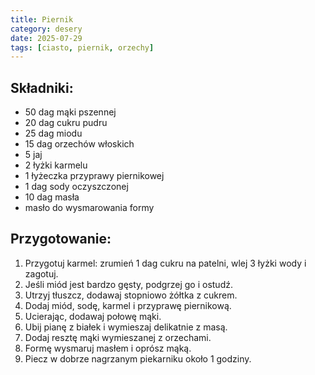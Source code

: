 ```yaml
---
title: Piernik
category: desery
date: 2025-07-29
tags: [ciasto, piernik, orzechy]
---
```


## Składniki:
- 50 dag mąki pszennej
- 20 dag cukru pudru
- 25 dag miodu
- 15 dag orzechów włoskich
- 5 jaj
- 2 łyżki karmelu
- 1 łyżeczka przyprawy piernikowej
- 1 dag sody oczyszczonej
- 10 dag masła
- masło do wysmarowania formy

## Przygotowanie:
1. Przygotuj karmel: zrumień 1 dag cukru na patelni, wlej 3 łyżki wody i zagotuj.
2. Jeśli miód jest bardzo gęsty, podgrzej go i ostudź.
3. Utrzyj tłuszcz, dodawaj stopniowo żółtka z cukrem.
4. Dodaj miód, sodę, karmel i przyprawę piernikową.
5. Ucierając, dodawaj połowę mąki.
6. Ubij pianę z białek i wymieszaj delikatnie z masą.
7. Dodaj resztę mąki wymieszanej z orzechami.
8. Formę wysmaruj masłem i oprósz mąką.
9. Piecz w dobrze nagrzanym piekarniku około 1 godziny.
